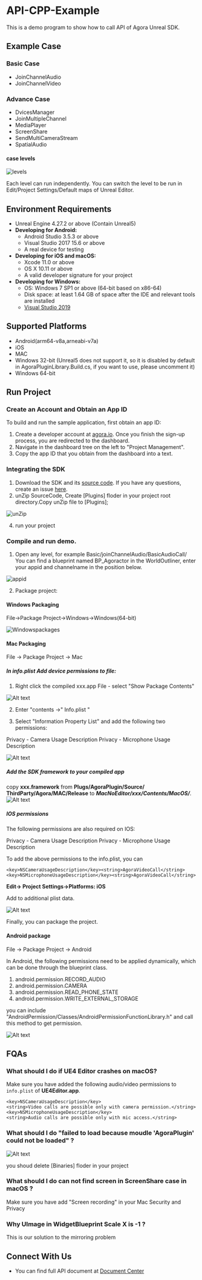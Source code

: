 # API-CPP-Example
This is a demo program to show how to call API of Agora Unreal SDK.
## Example Case

### Basic Case
- JoinChannelAudio
- JoinChannelVideo
### Advance Case
- DvicesManager
- JoinMultipleChannel
- MediaPlayer
- ScreenShare
- SendMultiCameraStream
- SpatialAudio

#### case levels

![levels](../ReadmePicture/levels.jpg)

Each level can run independently.
You can switch the level to be run in Edit/Project Settings/Default maps of Unreal Editor.


## Environment Requirements
- Unreal Engine 4.27.2 or above (Contain Unreal5)
- **Developing for Android:**
  - Android Studio 3.5.3 or above
  - Visual Studio 2017 15.6 or above
  - A real device for testing
- **Developing for iOS and macOS:**
  - Xcode 11.0 or above
  - OS X 10.11 or above
  - A valid developer signature for your project
- **Developing for Windows:**
    - OS: Windows 7 SP1 or above (64-bit based on x86-64)
    - Disk space: at least 1.64 GB of space after the IDE and relevant tools are installed
    - [Visual Studio 2019](https://visualstudio.microsoft.com/zh-hans/downloads/)


## Supported Platforms

- Android(arm64-v8a,arneabi-v7a)
- iOS
- MAC
- Windows 32-bit (Unreal5 does not support it, so it is disabled by default in AgoraPluginLibrary.Build.cs, if you want to use, please uncomment it)
- Windows 64-bit




## Run Project 

### Create an Account and Obtain an App ID 

To build and run the sample application, first obtain an app ID:

1) Create a developer account at [agora.io](https://console.agora.io/projects?isTrusted=true). Once you finish the sign-up process, you are redirected to the dashboard.
2) Navigate in the dashboard tree on the left to "Project Management".
3) Copy the app ID that you obtain from the dashboard into a text.

### Integrating the SDK

1. Download the SDK and its [source code](https://www.baidu.com). If you have any questions, create an issue [here](https://github.com/AgoraIO-Extensions/Agora-Unreal-SDK-CPP-NG/issues).
2. unZip SourceCode, Create [Plugins] floder in your project root directory.Copy unZip file to [Plugins];
 
![unZip](../ReadmePicture/copy_path.jpg)

4. run your project

### Compile and run demo. 

1) Open any level, for example Basic/joinChannelAudio/BasicAudioCall/ You can find a blueprint named BP_Agoractor in the WorldOutliner, enter your appid and channelname in the position below.
  
![appid](../ReadmePicture/appidBP.jpg)

2) Package project:

#### Windows Packaging

File->Package Project->Windows->Windows(64-bit)

![Windowspackages](../ReadmePicture/windowspackage.jpg)

#### Mac Packaging

File -> Package Project -> Mac

##### In info.plist Add device permissions to file:

1. Right click the compiled xxx.app File - select "Show Package Contents"

![Alt text](../ReadmePicture/Mac_package_add_permission.png?raw=true "PackageProject")

2. Enter "contents ->" Info.plist "

3. Select "Information Property List" and add the following two permissions:

Privacy - Camera Usage Description
Privacy - Microphone Usage Description

![Alt text](../ReadmePicture/Mac_package_add_permission2.png?raw=true "PackageProject")


##### Add the SDK framework to your compiled app

copy **xxx.framework** from **Plugs/AgoraPlugin/Source/ ThirdParty/Agora/MAC/Release** to ***MacNoEditor/xxx/Contents/MacOS/***.
![Alt text](../ReadmePicture/Mac_package_add_framework.png?raw=true "PackageProject")

##### IOS permissions
The following permissions are also required on IOS:

Privacy - Camera Usage Description
Privacy - Microphone Usage Description


To add the above permissions to the info.plist, you can

`<key>NSCameraUsageDescription</key><string>AgoraVideoCall</string> <key>NSMicrophoneUsageDescription</key><string>AgoraVideoCall</string>`

**Edit-> Project Settings->Platforms: iOS**

Add to additional plist data.

![Alt text](../ReadmePicture/iOS_add_permission.png?raw=true "PackageProject")

Finally, you can package the project.

#### Android package

File -> Package Project -> Android

In Android, the following permissions need to be applied dynamically, which can be done through the blueprint class.

1. android.permission.RECORD_AUDIO
2. android.permission.CAMERA
3. android.permission.READ_PHONE_STATE
4. android.permission.WRITE_EXTERNAL_STORAGE

you can include "AndroidPermission/Classes/AndroidPermissionFunctionLibrary.h" and call this method to get permission.

![Alt text](../ReadmePicture/AndroidperimissionBP.jpg?raw=true "PackageProject")

## FQAs

### What should I do if UE4 Editor crashes on macOS?
Make sure you have added the following audio/video permissions to `info.plist` of **UE4Editor.app**.
```
<key>NSCameraUsageDescription</key>
<string>Video calls are possible only with camera permission.</string>
<key>NSMicrophoneUsageDescription</key>
<string>Audio calls are possible only with mic access.</string>
```
### What should I do "failed to load because moudle 'AgoraPlugin' could not be loaded" ?

![Alt text](../ReadmePicture/import_error.jpg?raw=true "PackageProject")

you shoud delete [Binaries] floder in your project

### What should I do can not find screen in ScreenShare case in macOS ?
 
Make sure you have add "Screen recording" in your Mac Security and Privacy

### Why UImage in WidgetBlueprint Scale X is -1  ?

This is our solution to the mirroring problem

## Connect With Us

- You can find full API document at [Document Center](https://docs.agora.io/en/)
